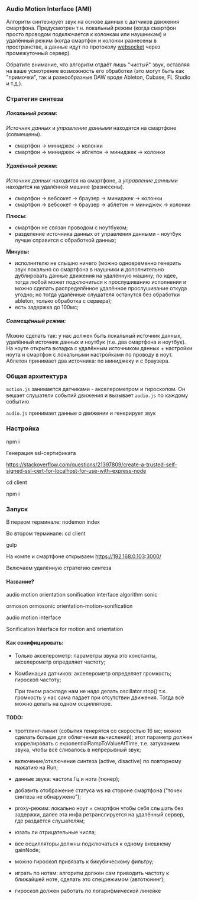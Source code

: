 ### Audio Motion Interface (AMI)

Алгоритм синтезирует звук на основе данных с датчиков движения смартфона. Предусмотрен т.н. локальный режим (когда смартфон просто проводом подключается к колонкам или наушникам) и удалённый режим (когда смартфон и колонки разнесены в пространстве, а данные идут по протоколу <a href="https://ru.wikipedia.org/wiki/WebSocket">websocket</a> через промежуточный сервер).

Обратите внимание, что алгоритм отдаёт лишь "чистый" звук, оставляя на ваше усмотрение возможность его обработки (это могут быть как "примочки", так и разнообразные DAW вроде Ableton, Cubase, FL Studio и т.д.).

### Стратегия синтеза

##### Локальный режим:

<i>Источник данных</i> и <i>управление данными</i> находятся на смартфоне (совмещены).

- смартфон → миниджек → колонки
- смартфон → миниджек → аблетон → миниджек → колонки

##### Удалённый режим:

<i>Источник данных</i> находится на смартфоне, а <i>управление данными</i> находится на удалённой машине (разнесены).

- смартфон → вебсокет → браузер → миниджек → колонки
- смартфон → вебсокет → браузер → аблетон → миниджек → колонки

<b>Плюсы:</b>

- смартфон не связан проводом с ноутбуком;
- разделение источника данных от управления данными - ноутбук лучше справится с обработкой данных;

<b>Минусы:</b>

- исполнителю не слышно ничего (можно одновременно генерить звук локально со смартфона в наушники и дополнительно дублировать данные движения на удалённую машину; по идее, тогда любой может подключиться к прослушиванию исполнения и можно сделать распределённое удалённое прослушивание откуда угодно; но тогда удалённые слушателя останутся без обработки ableton, только обработка с сервера);
- есть задержка до 100мс;

##### Совмещённый режим:

Можно сделать так: у нас должен быть локальный источник данных, удалённый источник данных и ноутбук (т.е. два смартфона и ноутбук). На ноуте открыта вкладка с удалённым источником данных + настройки ноута и смартфон с локальными настройками по проводу в ноут. Аблетон принимает два источника: по миниджеку и с браузера.

### Общая архитектура

`motion.js` занимается датчиками - акселерометром и гироскопом.
Он вешает слушатели событий движения и вызывает `audio.js` по каждому событию

`audio.js` принимает данные о движении и генерирует звук

### Настройка

npm i

Генерация ssl-сертификата

https://stackoverflow.com/questions/21397809/create-a-trusted-self-signed-ssl-cert-for-localhost-for-use-with-express-node

cd client

npm i

### Запуск

В первом терминале:
nodemon index

Во втором терминале:
cd client

gulp

На компе и смартфоне открываем https://192.168.0.103:3000/

Включаем удалённую стратегию синтеза

#### Название?

audio
motion
orientation
sonification
interface
algorithm
sonic

ormoson
ormosonic
orientation-motion-sonification

audio motion interface

Sonification Interface for motion and orientation

#### Как сонифицировать:

- Только акселерометр:
  параметры звука это константы, акселерометр определяет частоту;

- Комбинация датчиков:
  акселерометр определяет громкость;
  гироскоп частоту;

  При таком раскладе нам не надо делать oscillator.stop() т.к. громкость у нас сама падает при отсутствии движения. Тогда всё можно делать на одном осцилляторе.

#### TODO:

- троттлинг-лимит (события генерятся со скоростью 16 мс; можно сделать больше для облегчения вычислений); этот параметр должен коррелировать с exponentialRampToValueAtTime, т.е. затуханием звука, чтобы всё сливалось в непрерывный звук;

- включение/отключение синтеза (active, disactive) по повторному нажатию на Run;

- данные звука: частота Гц и нота (тюнер);

- добавить отображение статуса ws на стороне смартфона ("точек синтеза не обнаружено");

- proxy-режим: локально ноут + смартфон чтобы себя слышать без задержки, далее эта инфа ретранслируется на удалённый сервер, где раздаётся слушателям;

- юзать ли отрицательные числа;

- все осцилляторы должны подключаться к одному внешнему gainNode;

- можно гироскоп привязать к бикубическому фильтру;

- играть по нотам: алгоритм должен сам приводить частоту к ближайшей ноте, сделать это спецрежимом (автотюнинг);

- гироскоп должен работать по логарифмической линейке
